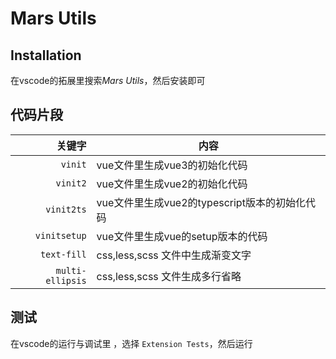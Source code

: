 # Mars Utils

## Installation

在vscode的拓展里搜索*Mars Utils*，然后安装即可

## 代码片段

| 关键字  | 内容 |
| -------: | ------- |
| `vinit`   | vue文件里生成vue3的初始化代码 |
| `vinit2`   | vue文件里生成vue2的初始化代码 |
| `vinit2ts`   | vue文件里生成vue2的typescript版本的初始化代码 |
| `vinitsetup`   | vue文件里生成vue的setup版本的代码 |
| `text-fill`   | css,less,scss 文件中生成渐变文字 |
| `multi-ellipsis`   | css,less,scss 文件生成多行省略 |

## 测试

在vscode的运行与调试里 ，选择 `Extension Tests`，然后运行
